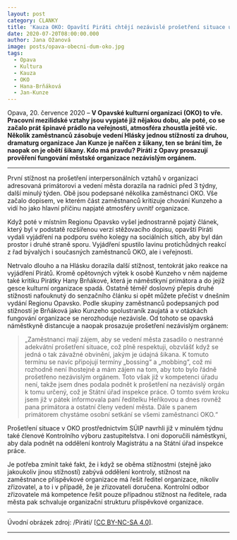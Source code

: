 ```yaml
---
layout: post
category: CLANKY
title: 'Kauza OKO: Opavští Piráti chtějí nezávislé prošetření situace uvnitř městské organizace'
date: 2020-07-20T08:00:00.000
author: Jana Ožanová
image: posts/opava-obecni-dum-oko.jpg
tags:
  - Opava
  - Kultura
  - Kauza
  - OKO
  - Hana-Brňáková
  - Jan-Kunze
---
```


Opava, 20. července 2020 – **V Opavské kulturní organizaci (OKO) to vře. Pracovní mezilidské vztahy jsou vypjaté již nějakou dobu, ale poté, co se začalo prát špinavé prádlo na veřejnosti, atmosféra zhoustla ještě víc. Několik zaměstnanců zásobuje vedení Hlásky jednou stížností za druhou, dramaturg organizace Jan Kunze je nařčen z šikany, ten se brání tím, že naopak on je obětí šikany. Kdo má pravdu? Piráti z Opavy prosazují prověření fungování městské organizace nezávislým orgánem.**

<hr />

První stížnost na prošetření interpersonálních vztahů v organizaci adresovaná primátorovi a vedení města dorazila na radnici před 3 týdny, další minulý týden. Obě jsou podepsané několika zaměstnanci OKO. Vše začalo dopisem, ve kterém část zaměstnanců kritizuje chování Kunzeho a vidí ho jako hlavní příčinu napjaté atmosféry uvnitř organizace.

Když poté v místním Regionu Opavsko vyšel jednostranně pojatý článek, který byl v podstatě rozšířenou verzí stěžovacího dopisu, opavští Piráti vydali vyjádření na podporu svého kolegy na sociálních sítích, aby byl dán prostor i druhé straně sporu. Vyjádření spustilo lavinu protichůdných reakcí z řad bývalých i současných zaměstnanců OKO, ale i veřejnosti.

Netrvalo dlouho a na Hlásku dorazila další stížnost, tentokrát jako reakce na vyjádření Pirátů. Kromě opětovných výtek k osobě Kunzeho v něm najdeme také kritiku Pirátky Hany Brňákové, která je náměstkyní primátora a do jejíž gesce kulturní organizace spadá. Ostatně téměř doslovný přepis druhé stížnosti nafouknutý do senzačního článku si opět můžete přečíst v dnešním vydání Regionu Opavsko. Podle skupiny zaměstnanců podepsaných pod stížností je Brňáková jako Kunzeho spolustraník zaujatá a v otázkách fungování organizace se nerozhoduje nezávisle. Od tohoto se opavská náměstkyně distancuje a naopak prosazuje prošetření nezávislým orgánem:

> „Zaměstnanci mají zájem, aby se vedení města zasadilo o nestranné adekvátní prošetření situace, což plně respektuji, obzvlášť když se jedná o tak závažné obvinění, jakým je údajná šikana. K tomuto termínu se navíc připojují termíny „bossing“ a „mobbing“, což mi rozhodně není lhostejné a mám zájem na tom, aby toto bylo řádně prošetřeno nezávislým orgánem. Toto však již v kompetenci úřadu není, takže jsem dnes podala podnět k prošetření na nezávislý orgán k tomu určený, což je Státní úřad inspekce práce. O tomto svém kroku jsem již v pátek informovala paní ředitelku Heříkovou a dnes rovněž pana primátora a ostatní členy vedení města. Dále s panem primátorem chystáme osobní setkání se všemi zaměstnanci OKO.“

Prošetření situace v OKO prostřednictvím SÚIP navrhli již v minulém týdnu také členové Kontrolního výboru zastupitelstva. I oni doporučili náměstkyni, aby dala podnět na oddělení kontroly Magistrátu a na Státní úřad inspekce práce.

Je potřeba zmínit také fakt, že i když se oběma stížnostmi (stejně jako jakoukoliv jinou stížností) zabývá oddělení kontroly, stížnost na zaměstnance příspěvkové organizace má řešit ředitel organizace, nikoliv zřizovatel, a to i v případě, že je zřizovateli doručena. Kontrolní odbor zřizovatele má kompetence řešit pouze případnou stížnost na ředitele, rada města pak schvaluje organizační strukturu příspěvkové organizace.

---

Úvodní obrázek zdroj: /Piráti/ \[[CC BY-NC-SA 4.0](https://creativecommons.org/licenses/by-nc-sa/4.0/deed.cs)\].

- - -

